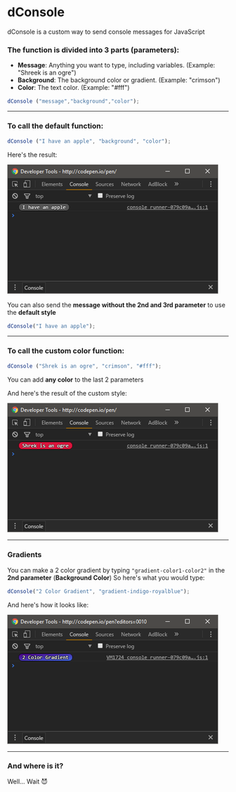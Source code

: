 # dConsole

dConsole is a custom way to send console messages for JavaScript

### The function is divided into 3 parts (parameters):

* **Message**: Anything you want to type, including variables. (Example: "Shreek is an ogre")
* **Background**: The background color or gradient. (Example: "crimson")
* **Color**: The text color. (Example: "#fff")

```javascript
dConsole ("message","background","color");
```

---

### To call the default function:

```javascript
dConsole ("I have an apple", "background", "color");
```

Here's the result:

![alt tag](https://raw.githubusercontent.com/dcy987/dConsole/master/screenshots/screenshot-01.png)

You can also send the **message without the 2nd and 3rd parameter** to use the **default style**
```javascript
dConsole("I have an apple");
```

---

### To call the custom color function:

```javascript
dConsole ("Shrek is an ogre", "crimson", "#fff");
```

You can add **any color** to the last 2 parameters

And here's the result of the custom style:

![alt tag](https://raw.githubusercontent.com/dcy987/dConsole/master/screenshots/screenshot-02.png)

---
### Gradients

You can make a 2 color gradient by typing `"gradient-color1-color2"` in the **2nd parameter** (**Background Color**)
So here's what you would type:

```javascript
dConsole("2 Color Gradient", "gradient-indigo-royalblue");
```

And here's how it looks like:

![alt tag](https://raw.githubusercontent.com/dcy987/dConsole/master/screenshots/screenshot-03.png)

---

### And where is it?
Well...
Wait :smiling_imp:
